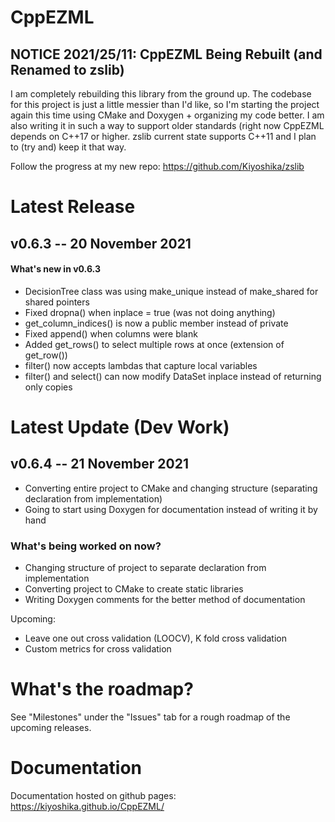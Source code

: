 # CppEZML
## NOTICE 2021/25/11: CppEZML Being Rebuilt (and Renamed to zslib)
I am completely rebuilding this library from the ground up. The codebase for this project is just a little messier than I'd like, so I'm starting the project again this time using CMake and Doxygen + organizing my code better. I am also writing it in such a way to support older standards (right now CppEZML depends on C++17 or higher. zslib current state supports C++11 and I plan to (try and) keep it that way.

Follow the progress at my new repo: https://github.com/Kiyoshika/zslib


# Latest Release
## v0.6.3 -- 20 November 2021
#### What's new in v0.6.3
* DecisionTree class was using make_unique instead of make_shared for shared pointers
* Fixed dropna() when inplace = true (was not doing anything)
* get_column_indices() is now a public member instead of private
* Fixed append() when columns were blank
* Added get_rows() to select multiple rows at once (extension of get_row())
* filter() now accepts lambdas that capture local variables
* filter() and select() can now modify DataSet inplace instead of returning only copies

# Latest Update (Dev Work)
## v0.6.4 -- 21 November 2021
* Converting entire project to CMake and changing structure (separating declaration from implementation)
* Going to start using Doxygen for documentation instead of writing it by hand

### What's being worked on now?
* Changing structure of project to separate declaration from implementation
* Converting project to CMake to create static libraries
* Writing Doxygen comments for the better method of documentation

Upcoming:
* Leave one out cross validation (LOOCV), K fold cross validation
* Custom metrics for cross validation

# What's the roadmap?
See "Milestones" under the "Issues" tab for a rough roadmap of the upcoming releases.

# Documentation
Documentation hosted on github pages: https://kiyoshika.github.io/CppEZML/
